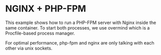 # NGINX + PHP-FPM

This example shows how to run a PHP-FPM server with Nginx inside the same container. To start both processes, we use overmind which is a Procfile-based process manager.

For optimal performance, php-fpm and nginx are only talking with each other via unix sockets.